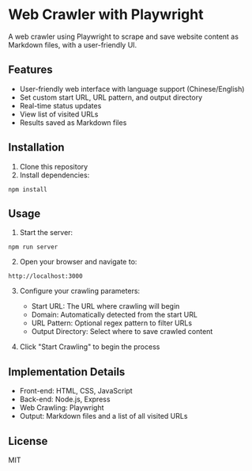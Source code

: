 # Web Crawler with Playwright

A web crawler using Playwright to scrape and save website content as Markdown files, with a user-friendly UI.

## Features

- User-friendly web interface with language support (Chinese/English)
- Set custom start URL, URL pattern, and output directory
- Real-time status updates
- View list of visited URLs
- Results saved as Markdown files

## Installation

1. Clone this repository
2. Install dependencies:
```
npm install
```

## Usage

1. Start the server:
```
npm run server
```

2. Open your browser and navigate to:
```
http://localhost:3000
```

3. Configure your crawling parameters:
   - Start URL: The URL where crawling will begin
   - Domain: Automatically detected from the start URL
   - URL Pattern: Optional regex pattern to filter URLs
   - Output Directory: Select where to save crawled content

4. Click "Start Crawling" to begin the process

## Implementation Details

- Front-end: HTML, CSS, JavaScript
- Back-end: Node.js, Express
- Web Crawling: Playwright
- Output: Markdown files and a list of all visited URLs

## License

MIT
